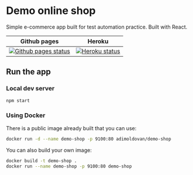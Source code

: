 # Demo online shop

Simple e-commerce app built for test automation practice. Built with React.

| Github pages | Heroku |
| --- | --- |
| [![Github pages status](https://img.shields.io/website?down_color=grey&down_message=Offline&style=for-the-badge&up_color=green&up_message=Online&url=https%3A%2F%2Fadimoldovan.github.io%2Fdemo-shop%2F%23%2F)](https://adimoldovan.github.io/demo-shop) | [![Heroku status](https://img.shields.io/website?down_color=grey&down_message=Offline&style=for-the-badge&up_color=green&up_message=Online&url=https%3A%2F%2Ftau-demo-shop.herokuapp.com)](https://tau-demo-shop.herokuapp.com) |

## Run the app

### Local dev server

```sh
npm start
```

### Using Docker

There is a public image already built that you can use:

```sh
docker run -d --name demo-shop -p 9100:80 adimoldovan/demo-shop
```

You can also build your own image:

```sh
docker build -t demo-shop .
docker run --name demo-shop -p 9100:80 demo-shop
```